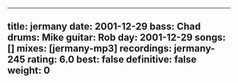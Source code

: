 
---
title: jermany
date: 2001-12-29
bass:	Chad
drums:	Mike
guitar:	Rob
day: 2001-12-29
songs: []
mixes: [jermany-mp3]
recordings: jermany-245
rating: 6.0
best: false
definitive: false
weight: 0
---
